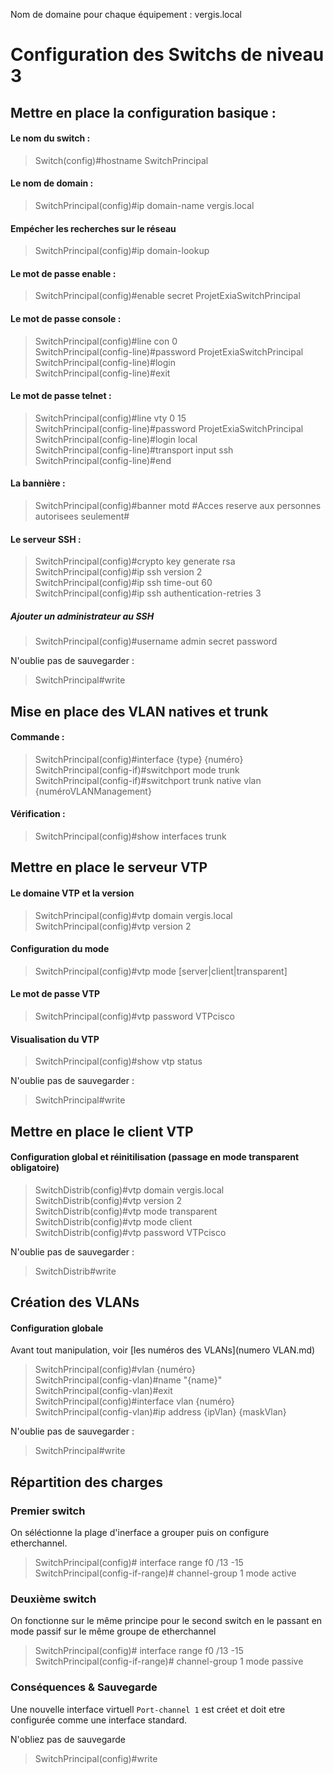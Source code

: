 Nom de domaine pour chaque équipement : vergis.local

# Configuration des Switchs de niveau 3
## Mettre en place la configuration basique :
#### Le nom du switch :
> Switch(config)#hostname SwitchPrincipal

#### Le nom de domain :
> SwitchPrincipal(config)#ip domain-name vergis.local

#### Empécher les recherches sur le réseau
> SwitchPrincipal(config)#ip domain-lookup

#### Le mot de passe enable :
> SwitchPrincipal(config)#enable secret ProjetExiaSwitchPrincipal

#### Le mot de passe console :
> SwitchPrincipal(config)#line con 0  
SwitchPrincipal(config-line)#password ProjetExiaSwitchPrincipal  
SwitchPrincipal(config-line)#login  
SwitchPrincipal(config-line)#exit

#### Le mot de passe telnet :
> SwitchPrincipal(config)#line vty 0 15  
SwitchPrincipal(config-line)#password ProjetExiaSwitchPrincipal  
SwitchPrincipal(config-line)#login local  
SwitchPrincipal(config-line)#transport input ssh  
SwitchPrincipal(config-line)#end

#### La bannière :
> SwitchPrincipal(config)#banner motd #Acces reserve aux personnes autorisees seulement#

#### Le serveur SSH :
> SwitchPrincipal(config)#crypto key generate rsa  
SwitchPrincipal(config)#ip ssh version 2  
SwitchPrincipal(config)#ip ssh time-out 60  
SwitchPrincipal(config)#ip ssh authentication-retries 3  

##### Ajouter un administrateur au SSH
> SwitchPrincipal(config)#username admin secret password

N'oublie pas de sauvegarder :  
> SwitchPrincipal#write

## Mise en place des VLAN natives et trunk
#### Commande :
> SwitchPrincipal(config)#interface {type} {numéro}    
SwitchPrincipal(config-if)#switchport mode trunk  
SwitchPrincipal(config-if)#switchport trunk native vlan {numéroVLANManagement}  

#### Vérification :
> SwitchPrincipal(config)#show interfaces trunk

## Mettre en place le serveur VTP
#### Le domaine VTP et la version
> SwitchPrincipal(config)#vtp domain vergis.local  
SwitchPrincipal(config)#vtp version 2  

#### Configuration du mode
> SwitchPrincipal(config)#vtp mode [server|client|transparent]

#### Le mot de passe VTP
> SwitchPrincipal(config)#vtp password VTPcisco

#### Visualisation du VTP
> SwitchPrincipal(config)#show vtp status

N'oublie pas de sauvegarder :  
> SwitchPrincipal#write

## Mettre en place le client VTP
#### Configuration global et réinitilisation (passage en mode transparent obligatoire)
> SwitchDistrib(config)#vtp domain vergis.local  
SwitchDistrib(config)#vtp version 2  
SwitchDistrib(config)#vtp mode transparent  
SwitchDistrib(config)#vtp mode client  
SwitchDistrib(config)#vtp password VTPcisco

N'oublie pas de sauvegarder :  
> SwitchDistrib#write

## Création des VLANs
#### Configuration globale
Avant tout manipulation, voir [les numéros des VLANs](numero VLAN.md)
> SwitchPrincipal(config)#vlan {numéro}  
SwitchPrincipal(config-vlan)#name "{name}"  
SwitchPrincipal(config-vlan)#exit  
SwitchPrincipal(config)#interface vlan {numéro}  
SwitchPrincipal(config-vlan)#ip address {ipVlan} {maskVlan}  

N'oublie pas de sauvegarder :  
> SwitchPrincipal#write


## Répartition des charges
### Premier switch

On séléctionne la plage d'inerface a grouper puis on configure etherchannel.

> SwitchPrincipal(config)# interface range f0 /13 -15  
SwitchPrincipal(config-if-range)# channel-group 1 mode active  

### Deuxième switch

On fonctionne sur le même principe pour le second switch en le passant en mode passif sur le même groupe de etherchannel  

> SwitchPrincipal(config)# interface range f0 /13 -15  
SwitchPrincipal(config-if-range)# channel-group 1 mode passive  

### Conséquences & Sauvegarde

Une nouvelle interface virtuell `Port-channel 1` est créet et doit etre configurée comme une interface standard.

N'obliez pas de sauvegarde

> SwitchPrincipal(config)#write
